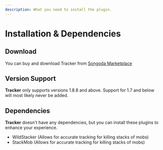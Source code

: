 ```yaml
---
description: What you need to install the plugin.
---
```


# Installation & Dependencies

## Download

You can buy and download Tracker from [Songoda Marketplace](https://www.songoda.com/marketplace)

## Version Support

**Tracker** only supports versions 1.8.8 and above. Support for 1.7 and below will most likely never be added.

## Dependencies

**Tracker** doesn't have any dependencies, but you can install these plugins to enhance your experience.

* WildStacker (Allows for accurate tracking for killing stacks of mobs)
*   StackMob (Allows for accurate tracking for killing stacks of mobs)



